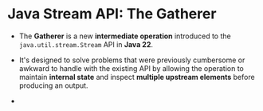 # Java Stream API: The Gatherer

- The **Gatherer** is a new **intermediate operation** introduced to  the `java.util.stream.Stream` API in **Java 22**. 

- It's designed to solve problems that were previously cumbersome or awkward to handle with the existing API by allowing the operation to maintain **internal state** and inspect **multiple upstream elements** before producing an output.
- 